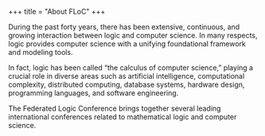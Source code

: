 +++
title = "About FLoC"
+++

During the past forty years, there has been extensive, continuous, and growing
interaction between logic and computer science. In many respects, logic provides
computer science with a unifying foundational framework and modeling tools.

In fact, logic has been called “the calculus of computer science,”
playing a crucial role in diverse areas such as artificial intelligence,
computational complexity, distributed computing, database systems, hardware
design, programming languages, and software engineering.

The Federated Logic Conference brings together several leading international
conferences related to mathematical logic and computer science.
